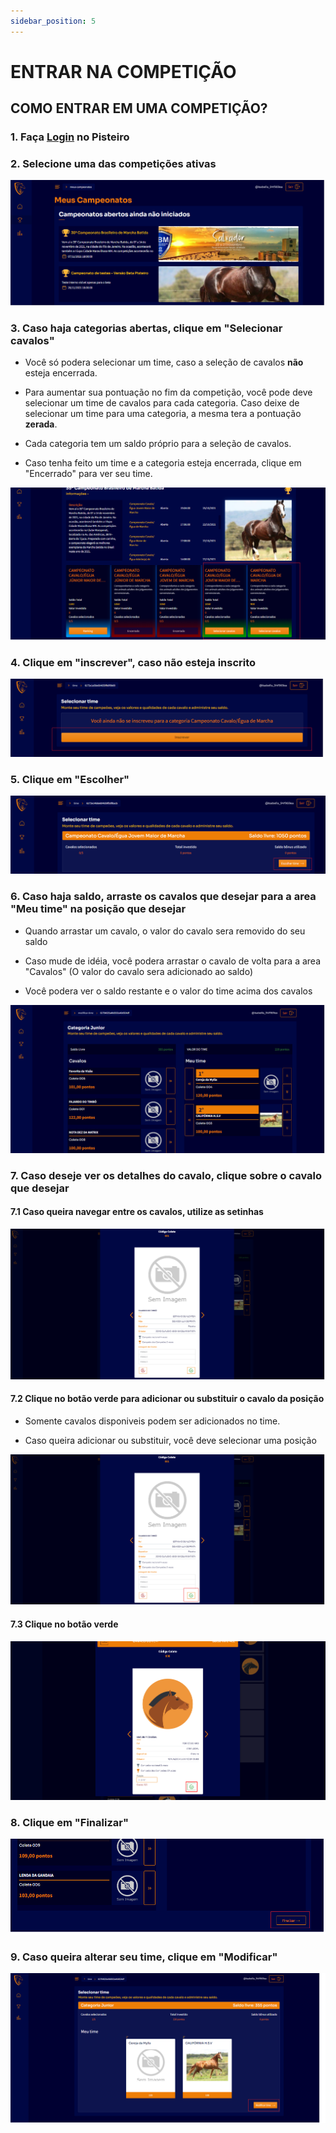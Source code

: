 ```yaml
---
sidebar_position: 5
---
```


# ENTRAR NA COMPETIÇÃO

## COMO ENTRAR EM UMA COMPETIÇÃO?

### 1. Faça [Login](login.md) no Pisteiro

### 2. Selecione uma das competições ativas

![Competição](/img/Plataforma/competicoesativas.png)

### 3. Caso haja categorias abertas, clique em "Selecionar cavalos"

- Você só podera selecionar um time, caso a seleção de cavalos **não** esteja encerrada.

- Para aumentar sua pontuação no fim da competição, você pode deve selecionar um time de cavalos para cada categoria. Caso deixe de selecionar um time para uma categoria, a mesma tera a pontuação **zerada**.

- Cada categoria tem um saldo próprio para a seleção de cavalos.

- Caso tenha feito um time e a categoria esteja encerrada, clique em "Encerrado" para ver seu time.

![Competição](/img/Plataforma/selecionarcavalos.png)

### 4. Clique em "inscrever", caso não esteja inscrito

![Competição](/img/Plataforma/inscrever.png)

### 5. Clique em "Escolher"

![Competição](/img/Plataforma/escolhertime.png)

### 6. Caso haja saldo, arraste os cavalos que desejar para a area "Meu time" na posição que desejar

- Quando arrastar um cavalo, o valor do cavalo sera removido do seu saldo

- Caso mude de idéia, você podera arrastar o cavalo de volta para a area "Cavalos" (O valor do cavalo sera adicionado ao saldo)

- Você podera ver o saldo restante e o valor do time acima dos cavalos

![Competição](/img/Plataforma/montartime.png)

### 7. Caso deseje ver os detalhes do cavalo, clique sobre o cavalo que desejar

#### 7.1 Caso queira navegar entre os cavalos, utilize as setinhas

![Competição](/img/Plataforma/vercavalos.png)

#### 7.2 Clique no botão verde para adicionar ou substituir o cavalo da posição

- Somente cavalos disponiveis podem ser adicionados no time.

- Caso queira adicionar ou substituir, você deve selecionar uma posição

![Competição](/img/Plataforma/substituicao.png)

#### 7.3 Clique no botão verde

![Competição](/img/Plataforma/verde.png)

### 8. Clique em "Finalizar"

![Competição](/img/Plataforma/salvarparticipantes.png)

### 9. Caso queira alterar seu time, clique em "Modificar"

![Competição](/img/Plataforma/modificartime.png)